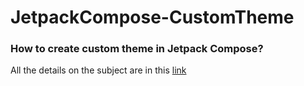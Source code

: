 # JetpackCompose-CustomTheme

### How to create custom theme in Jetpack Compose?
All the details on the subject are in this [link][0]


[0]: https://www.mobiler.dev/post/jetpack-compose-da-ozellestirilebilir-tema-olusturma
